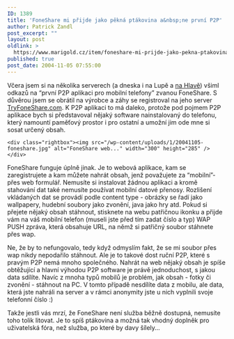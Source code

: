 ```yaml
---
ID: 1389
title: 'FoneShare mi přijde jako pěkná ptákovina a&nbsp;ne první P2P'
author: Patrick Zandl
post_excerpt: ""
layout: post
oldlink: >
  https://www.marigold.cz/item/foneshare-mi-prijde-jako-pekna-ptakovina-a-ne-prvni-p2p
published: true
post_date: 2004-11-05 07:55:00
---
```

<p>
Včera jsem si na několika serverech (a dneska i na Lupě a <a href="http://www.hlava.net/index.php?id=5130">na Hlavě</a>) všiml odkazů na &#8220;první P2P aplikaci pro mobilní telefony&#8221; zvanou FoneShare. S důvěrou jsem se obrátil na výrobce a záhy se registroval na jeho server <a href="http://www.TryFoneShare.com">TryFoneShare.com</a>. K P2P aplikaci to má daleko, protože pod pojmem P2P aplikace bych si představoval nějaký software nainstalovaný do telefonu, který namountí paměťový prostor i pro ostatní a umožní jim ode mne si sosat určený obsah. </p>

	<div class="rightbox"><img src="/wp-content/uploads/1/20041105-foneshare.jpg" alt="FoneShare web..." width="300" height="285" /></div>
<p>
FoneShare funguje úplně jinak. Je to webová aplikace, kam se zaregistrujete a kam můžete nahrát obsah, jenž považujete za &#8220;mobilní&#8221;- přes web formulář. Nemusíte si instalovat žádnou aplikaci a kromě stahování dat také nemusíte používat mobilní datové přenosy. Rozlišení vkládaných dat se provádí podle content type - obrázky se řadí jako wallpapery, hudební soubory jako zvonění, java jako hry atd. Pokud si přejete nějaký obsah stáhnout, stisknete na webu patřičnou ikonku a přijde vám na váš mobilní telefon (museli jste před tím zadat číslo a typ) WAP PUSH zpráva, která obsahuje URL, na němž si patřičný soubor stáhnete přes wap. </p>

<p>
Ne, že by to nefungovalo, tedy když odmyslím fakt, že se mi soubor přes wap nikdy nepodařilo stáhnout. Ale je to takové dost ruční P2P, které s pravým P2P nemá mnoho společného. Nahrát na web nějaký obsah je spíše obtěžující a hlavní výhodou P2P software je právě jednoduchost, s jakou data sdílíte. Navíc z mnoha typů mobilů je problém, jak obsah - fotky či zvonění - stáhnout na PC. V tomto případě nesdílíte data z mobilu, ale data, která jste nahráli na server a v rámci anonymity jste u nich vyplnili svoje telefonní číslo :)</p>

<p>
Takže jestli vás mrzí, že FoneShare není služba běžně dostupná, nemusíte toho tolik litovat. Je to spíš ptákovina a možná tak vhodný doplněk pro uživatelská fóra, než služba, po které by davy šílely&#8230;
</p>
